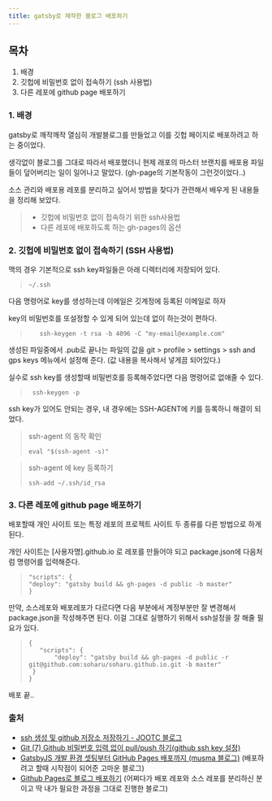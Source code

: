 ```yaml
---
title: gatsby로 제작한 블로그 배포하기 
---
```


## 목차 
1. 배경
2. 깃헙에 비밀번호 없이 접속하기 (ssh 사용법) 
3. 다른 레포에 github page 배포하기 

### 1. 배경 
gatsby로 깨작깨작 열심히 개발블로그를 만들었고 
이를 깃헙 페이지로 배포하려고 하는 중이었다. 

생각없이 블로그를 그대로 따라서 배포했더니 
현제 래포의 마스터 브랜치를 배포용 파일들이 덮어버리는 일이 일어나고 말았다. 
(gh-page의 기본작동이 그런것이었다..)

소스 관리와 배포용 레포를 분리하고 싶어서 방법을 찾다가 관련해서 
배우게 된 내용들을 정리해 보았다. 

> - 깃헙에 비밀번호 없이 접속하기 위한 ssh사용법
> - 다른 레포에 배포하도록 하는 gh-pages의 옵션 

### 2. 깃헙에 비밀번호 없이 접속하기 (SSH 사용법)

맥의 경우 기본적으로 ssh key파일들은 아래 디렉터리에 저장되어 있다. 

> ```shell
> ~/.ssh
>```
  
다음 명령어로 key를 생성하는데 이메일은 깃계정에 등록된 이메일로 하자 

key의 비밀번호를 또설정할 수 있게 되어 있는데 없이 하는것이 편하다.  

> ```shell
>    ssh-keygen -t rsa -b 4096 -C "my-email@example.com"
>```   

생성된 파일중에서 .pub로 끝나는 파일의 값을 
git > profile > settings > ssh and gps keys 메뉴에서 
설정해 준다. (값 내용을 복사해서 넣게끔 되어있다.)
 
실수로 ssh key를 생성할때 비밀번호를 등록해주었다면 다음 명령어로 없애줄 수 있다.
> ```shell
>  ssh-keygen -p
> ```

ssh key가 있어도 안되는 경우, 
내 경우에는 SSH-AGENT에 키를 등록하니 해결이 되었다. 
  
> ssh-agent 의 동작 확인
> ```shell
> eval "$(ssh-agent -s)"
> ```

>  ssh-agent 에 key 등록하기 
> ```shell
> ssh-add ~/.ssh/id_rsa
> ```
 
### 3. 다른 레포에 github page 배포하기 


배포할때 개인 사이트 또는 특정 레포의 프로젝트 사이트 두 종류를 다른 방법으로 하게 된다. 

개인 사이트는 [사용자명].github.io 로 레포를 만들어야 되고 
package.json에 다음처럼 명령어를 입력해준다. 

> ```shell
>"scripts": { 
> "deploy": "gatsby build && gh-pages -d public -b master"
>}
> ```

만약, 소스레포와 배포레포가 다르다면
다음 부분에서 계정부분만 잘 변경해서 package.json을 작성해주면 된다. 
이걸 그대로 실행하기 위해서 ssh설정을 잘 해줄 필요가 있다. 

> ```shell
>{
>    "scripts": {
>        "deploy": "gatsby build && gh-pages -d public -r git@github.com:soharu/soharu.github.io.git -b master"
>  }
>}
> ```

배포 끝..

### 출처

- [ssh 생성 및 github 저장소 저장하기 - JOOTC 블로그 ](https://jootc.com/p/201905122827)
- [Git (7) Github 비밀번호 입력 없이 pull/push 하기(github ssh key 설정)](https://goddaehee.tistory.com/254)
- [GatsbyJS 개발 환경 셋팅부터 GitHub Pages 배포까지 (musma 블로그)](https://musma.github.io/2019/08/09/gatsby-js.html)
   (배포하려고 할때 시작점이 되어준 고마운 블로그)
- [Github Pages로 블로그 배포하기](https://soharu.github.io/posts/2019-09-18-Deploying-to-GitHub-Pages/)
   (어쩌다가 배포 레포와 소스 레포를 분리하신 분이고 딱 내가 필요한 과정을 그대로 진행한 블로그)
